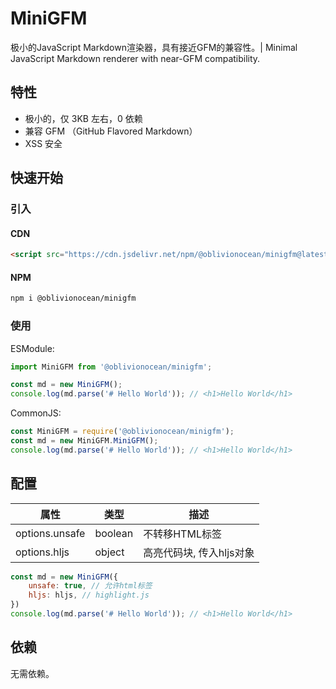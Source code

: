 # MiniGFM

极小的JavaScript Markdown渲染器，具有接近GFM的兼容性。| Minimal JavaScript Markdown renderer with near-GFM compatibility.

## 特性

- 极小的，仅 3KB 左右，0 依赖
- 兼容 GFM （GitHub Flavored Markdown）
- XSS 安全

## 快速开始

### 引入

#### CDN

```html
<script src="https://cdn.jsdelivr.net/npm/@oblivionocean/minigfm@latest/dist/index.min.js"></script>
```

#### NPM

```bash
npm i @oblivionocean/minigfm
```

### 使用

ESModule:

```js
import MiniGFM from '@oblivionocean/minigfm';

const md = new MiniGFM();
console.log(md.parse('# Hello World')); // <h1>Hello World</h1>
```

CommonJS:

```js
const MiniGFM = require('@oblivionocean/minigfm');
const md = new MiniGFM.MiniGFM();
console.log(md.parse('# Hello World')); // <h1>Hello World</h1>
```

## 配置

| 属性 | 类型 | 描述 |
| --- | --- | --- |
| options.unsafe | boolean | 不转移HTML标签 |
| options.hljs | object | 高亮代码块, 传入hljs对象 |

```js
const md = new MiniGFM({
    unsafe: true, // 允许html标签
    hljs: hljs, // highlight.js
})
console.log(md.parse('# Hello World')); // <h1>Hello World</h1>
```

## 依赖

无需依赖。
